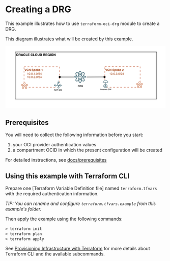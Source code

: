 # Creating a DRG

[docs/prerequisites]:https://github.com/oracle-terraform-modules/terraform-oci-vcn/blob/main/docs/prerequisites.adoc
[Provisioning Infrastructure with Terraform]:https://www.terraform.io/docs/cli/run/index.html

This example illustrates how to use `terraform-oci-drg` module to create a DRG. 

This diagram illustrates what will be created by this example.

![diagram](../../docs/images/network_drg_basic.png)

## Prerequisites

You will need to collect the following information before you start:

1. your OCI provider authentication values
2. a compartment OCID in which the present configuration will be created

For detailed instructions, see [docs/prerequisites]

## Using this example with Terraform CLI

Prepare one [Terraform Variable Definition file] named `terraform.tfvars` with the required authentication information.

*TIP: You can rename and configure `terraform.tfvars.example` from this example's folder.*

Then apply the example using the following commands:

```shell
> terraform init
> terraform plan
> terraform apply
```

See [Provisioning Infrastructure with Terraform] for more details about Terraform CLI and the available subcommands.
